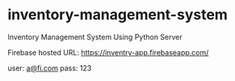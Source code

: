 # inventory-management-system
Inventory Management System Using Python Server

Firebase hosted URL:
https://inventry-app.firebaseapp.com/


user: a@fi.com
pass: 123
